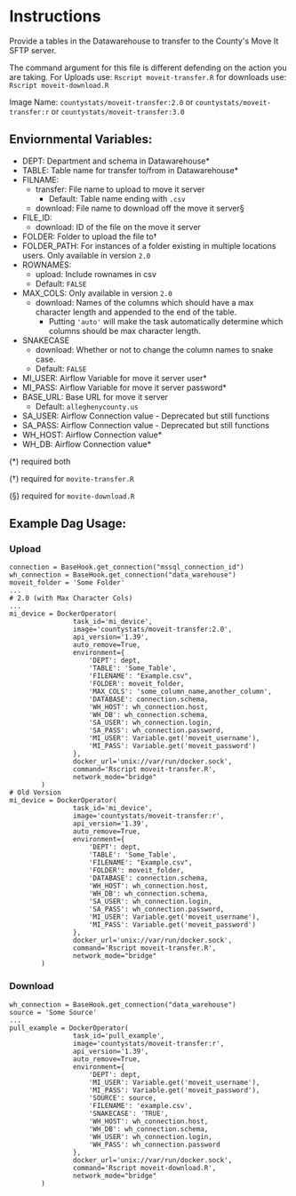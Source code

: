 #  Instructions

Provide a tables in the Datawarehouse to transfer to the County's Move It SFTP server.

The command argument for this file is different defending on the action you are taking. For Uploads use: `Rscript moveit-transfer.R` for downloads use: `Rscript moveit-download.R`

Image Name: `countystats/moveit-transfer:2.0` or `countystats/moveit-transfer:r` or `countystats/moveit-transfer:3.0`

## Enviornmental Variables:

* DEPT: Department and schema in Datawarehouse*
* TABLE: Table name for transfer to/from in Datawarehouse*
* FILNAME: 
  * transfer: File name to upload to move it server
    * Default: Table name ending with `.csv`
  * download: File name to download off the move it server§
* FILE_ID: 
  * download: ID of the file on the move it server
* FOLDER: Folder to upload the file to†
* FOLDER_PATH: For instances of a folder existing in multiple locations users. Only available in version `2.0`
* ROWNAMES: 
  * upload: Include rownames in csv
  * Default: `FALSE`
* MAX_COLS: Only available in version `2.0`
  * download: Names of the columns which should have a max character length and appended to the end of the table.
      * Putting `'auto'` will make the task automatically determine which columns should be max character length.
* SNAKECASE 
  * download: Whether or not to change the column names to snake case.
  * Default: `FALSE`
* MI_USER: Airflow Variable for move it server user*
* MI_PASS: Airflow Variable for move it server password*
* BASE_URL: Base URL for move it server
  * Default: `alleghenycounty.us`
* SA_USER: Airflow Connection value - Deprecated but still functions
* SA_PASS: Airflow Connection value - Deprecated but still functions
* WH_HOST: Airflow Connection value*
* WH_DB: Airflow Connection value*

(*) required both

(†) required for `movite-transfer.R`

(§) required for `movite-download.R`


## Example Dag Usage:

### Upload
```
connection = BaseHook.get_connection("mssql_connection_id")
wh_connection = BaseHook.get_connection("data_warehouse")
moveit_folder = 'Some Folder'
...
# 2.0 (with Max Character Cols)
...
mi_device = DockerOperator(
                task_id='mi_device',
                image='countystats/moveit-transfer:2.0',
                api_version='1.39',
                auto_remove=True,
                environment={
                    'DEPT': dept,
                    'TABLE': 'Some_Table',
                    'FILENAME': "Example.csv",
                    'FOLDER': moveit_folder,
                    'MAX_COLS': 'some_column_name,another_column',
                    'DATABASE': connection.schema,
                    'WH_HOST': wh_connection.host,
                    'WH_DB': wh_connection.schema,
                    'SA_USER': wh_connection.login,
                    'SA_PASS': wh_connection.password,
                    'MI_USER': Variable.get('moveit_username'),
                    'MI_PASS': Variable.get('moveit_password')
                },
                docker_url='unix://var/run/docker.sock',
                command='Rscript moveit-transfer.R',
                network_mode="bridge"
        )
# Old Version
mi_device = DockerOperator(
                task_id='mi_device',
                image='countystats/moveit-transfer:r',
                api_version='1.39',
                auto_remove=True,
                environment={
                    'DEPT': dept,
                    'TABLE': 'Some_Table',
                    'FILENAME': "Example.csv",
                    'FOLDER': moveit_folder,
                    'DATABASE': connection.schema,
                    'WH_HOST': wh_connection.host,
                    'WH_DB': wh_connection.schema,
                    'SA_USER': wh_connection.login,
                    'SA_PASS': wh_connection.password,
                    'MI_USER': Variable.get('moveit_username'),
                    'MI_PASS': Variable.get('moveit_password')
                },
                docker_url='unix://var/run/docker.sock',
                command='Rscript moveit-transfer.R',
                network_mode="bridge"
        )
```

### Download

```
wh_connection = BaseHook.get_connection("data_warehouse")
source = 'Some Source'
...
pull_example = DockerOperator(
                task_id='pull_example',
                image='countystats/moveit-transfer:r',
                api_version='1.39',
                auto_remove=True,
                environment={
                    'DEPT': dept,
                    'MI_USER': Variable.get('moveit_username'),
                    'MI_PASS': Variable.get('moveit_password'),
                    'SOURCE': source,
                    'FILENAME': 'example.csv',
                    'SNAKECASE': 'TRUE',
                    'WH_HOST': wh_connection.host,
                    'WH_DB': wh_connection.schema,
                    'WH_USER': wh_connection.login,
                    'WH_PASS': wh_connection.password
                },
                docker_url='unix://var/run/docker.sock',
                command='Rscript moveit-download.R',
                network_mode="bridge"
        )
```
